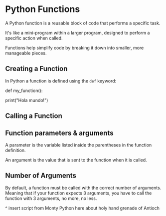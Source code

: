 # Python Functions

A Python function is a reusable block of code that performs a specific task.

It's like a mini-program within a larger program, designed to perform a specific action when called.

Functions help simplify code by breaking it down into smaller, more manageable pieces.

## Creating a Function

In Python a function is defined using the `def` keyword:

def my_function():

print("Hola mundo!")

## Calling a Function

## Function parameters & arguments

A parameter is the variable listed inside the parentheses in the function definition.

An argument is the value that is sent to the function when it is called.

## Number of Arguments

By default, a function must be called with the correct number of arguments. Meaning that if your function expects 3 arguments, you have to call the function with 3 arguments, no more, no less.

^ insert script from Monty Python here about holy hand grenade of Antioch

